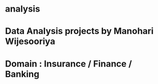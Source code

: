 # analysis
# Data Analysis projects by Manohari Wijesooriya
# Domain : Insurance / Finance / Banking
